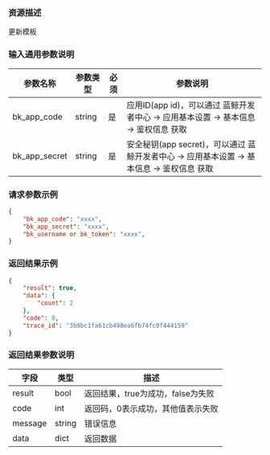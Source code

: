 ### 资源描述

更新模板

### 输入通用参数说明
|   参数名称   |    参数类型  |  必须  |     参数说明     |
| ------------ | ------------ | ------ | ---------------- |
| bk_app_code   | string | 是 | 应用ID(app id)，可以通过 蓝鲸开发者中心 -> 应用基本设置 -> 基本信息 -> 鉴权信息 获取 |
| bk_app_secret | string | 是 | 安全秘钥(app secret)，可以通过 蓝鲸开发者中心 -> 应用基本设置 -> 基本信息 -> 鉴权信息 获取 |



### 请求参数示例

```json
{
    "bk_app_code": "xxxx",
    "bk_app_secret": "xxxx",
    "bk_username or bk_token": "xxxx",
}
```

### 返回结果示例

```json
{
    "result": true,
    "data": {
        "count": 2
    },
    "code": 0,
    "trace_id": "3b9bc1fa61cb498ea6fb74fc0f444159"
}
```

### 返回结果参数说明

| 字段      | 类型     | 描述                    |
| ------- | ------ | --------------------- |
| result  | bool   | 返回结果，true为成功，false为失败 |
| code    | int    | 返回码，0表示成功，其他值表示失败     |
| message | string | 错误信息                  |
| data    | dict  | 返回数据                    |